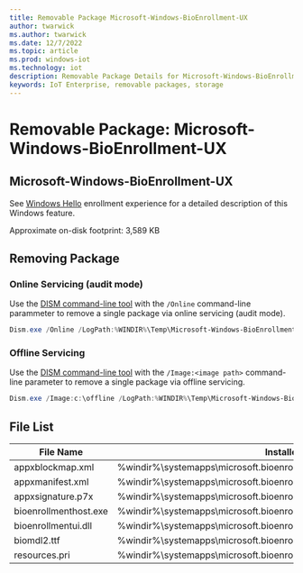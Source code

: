 ```yaml
---
title: Removable Package Microsoft-Windows-BioEnrollment-UX
author: twarwick
ms.author: twarwick
ms.date: 12/7/2022
ms.topic: article
ms.prod: windows-iot
ms.technology: iot
description: Removable Package Details for Microsoft-Windows-BioEnrollment-UX
keywords: IoT Enterprise, removable packages, storage
---
```


# Removable Package: Microsoft-Windows-BioEnrollment-UX
## Microsoft-Windows-BioEnrollment-UX
See [Windows Hello](https://learn.microsoft.com/windows-hardware/design/device-experiences/windows-hello) enrollment experience for a detailed description of this Windows feature.

Approximate on-disk footprint: 3,589 KB

## Removing Package

### Online Servicing (audit mode)
Use the [DISM command-line tool](/windows-hardware/manufacture/desktop/what-is-dism) with the ```/Online``` command-line parammeter to remove a single package via online servicing (audit mode).

```powershell
Dism.exe /Online /LogPath:%WINDIR%\Temp\Microsoft-Windows-BioEnrollment-UX.log /NoRestart /Disable-Feature /FeatureName:Microsoft-Windows-BioEnrollment-UX /PackageName:@Package
````
### Offline Servicing
Use the [DISM command-line tool](/windows-hardware/manufacture/desktop/what-is-dism) with the ```/Image:<image path>``` command-line parameter to remove a single package via offline servicing.

```powershell
Dism.exe /Image:c:\offline /LogPath:%WINDIR%\Temp\Microsoft-Windows-BioEnrollment-UX.log /NoRestart /Disable-Feature /FeatureName:Microsoft-Windows-BioEnrollment-UX /PackageName:@Package
````

## File List

| File Name | Installed Location |
|-----------|--------------------|
| appxblockmap.xml      | %windir%\systemapps\microsoft.bioenrollment_cw5n1h2txyewy\appxblockmap.xml |
| appxmanifest.xml      | %windir%\systemapps\microsoft.bioenrollment_cw5n1h2txyewy\appxmanifest.xml |
| appxsignature.p7x     | %windir%\systemapps\microsoft.bioenrollment_cw5n1h2txyewy\appxsignature.p7x |
| bioenrollmenthost.exe | %windir%\systemapps\microsoft.bioenrollment_cw5n1h2txyewy\bioenrollmenthost.exe |
| bioenrollmentui.dll   | %windir%\systemapps\microsoft.bioenrollment_cw5n1h2txyewy\bioenrollmentui.dll |
| biomdl2.ttf           | %windir%\systemapps\microsoft.bioenrollment_cw5n1h2txyewy\fonts\biomdl2.ttf |
| resources.pri         | %windir%\systemapps\microsoft.bioenrollment_cw5n1h2txyewy\resources.pri |
